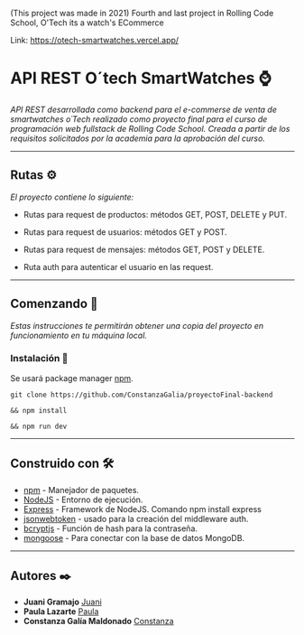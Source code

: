 (This project was made in 2021) Fourth and last project in Rolling Code School, O'Tech its a watch's ECommerce

Link:
https://otech-smartwatches.vercel.app/

# API REST O´tech SmartWatches ⌚


_API REST desarrollada como backend para el e-commerse de venta de smartwatches o´Tech realizado como proyecto final para el curso de programación web fullstack de Rolling Code School. Creada a partir de los requisitos solicitados por la academia para la aprobación del curso._

---
## Rutas ⚙
_El proyecto contiene lo siguiente:_

* Rutas para request de productos: métodos GET, POST, DELETE y PUT.

* Rutas para request de usuarios: métodos GET y POST. 

* Rutas para request de mensajes: métodos GET, POST y DELETE.

* Ruta auth para autenticar el usuario en las request.


---
## Comenzando 🚀

_Estas instrucciones te permitirán obtener una copia del proyecto en funcionamiento en tu máquina local._

### Instalación 🔧

Se usará package manager [npm](https://www.npmjs.com/).

```
git clone https://github.com/ConstanzaGalia/proyectoFinal-backend

&& npm install

&& npm run dev

```

---
## Construido con 🛠️

* [npm](https://www.npmjs.com/) - Manejador de paquetes.
* [NodeJS](https://nodejs.org/es/) - Entorno de ejecución.
* [Express](https://expressjs.com/es/) - Framework de NodeJS. Comando npm install express
* [jsonwebtoken](https://www.npmjs.com/package/jsonwebtoken) - usado para la creación del middleware auth.
* [bcryptjs](https://www.npmjs.com/package/bcryptjs) - Función de hash para la contraseña.
* [mongoose](https://www.npmjs.com/package/mongoose) - Para conectar con la base de datos MongoDB.

---
## Autores ✒️


* **Juani Gramajo**  [Juani](https://github.com/juanigramajo)
* **Paula Lazarte**  [Paula](https://github.com/Paulazarte)
* **Constanza Galía Maldonado** [Constanza](https://github.com/ConstanzaGalia/)


